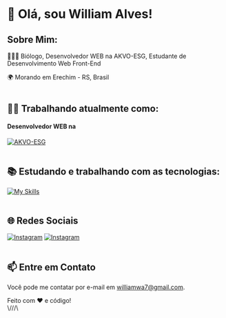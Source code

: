# 👋 Olá, sou William Alves!

## Sobre Mim:
🧔🏻‍♂️ Biólogo, Desenvolvedor WEB na AKVO-ESG, Estudante de Desenvolvimento Web Front-End

🌍 Morando em Erechim - RS, Brasil </br></br>

## 👨‍💻 Trabalhando atualmente como:
#### **Desenvolvedor WEB** na
[![AKVO-ESG](https://static.wixstatic.com/media/a7eae7_6a2c29a2429140b2b3a53754cfd9119a~mv2.png/v1/fill/w_183,h_49,al_c,q_85,usm_0.66_1.00_0.01,enc_auto/AKVO_1.png)](https://www.akvo-esg.com/) </br></br>




## 📚 Estudando e trabalhando com as tecnologias:
[![My Skills](https://skillicons.dev/icons?i=html,css,js,react,nextjs,nodejs,bootstrap,git,github,figma,py,mysql,wordpress)](https://github.com/williamwa7) </br></br>


## 🌐 Redes Sociais

[![Instagram](https://skillicons.dev/icons?i=instagram)](https://www.instagram.com/williamwa7/)
[![Instagram](https://skillicons.dev/icons?i=linkedin)](https://www.linkedin.com/in/williamwa7/) </br></br>


## 📫 Entre em Contato
Você pode me contatar por e-mail em williamwa7@gmail.com.

Feito com ❤️ e código!
</br>\\///\\

